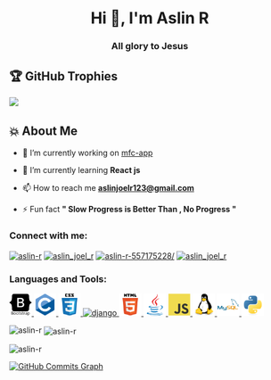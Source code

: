 <h1 align="center">Hi 👋, I'm Aslin R</h1>
<h3 align="center">All glory to Jesus</h3>

## 🏆 GitHub Trophies
![](https://github-profile-trophy.vercel.app/?username=aslin-r&theme=monokai&no-frame=false&no-bg=true&margin-w=4)

## 💥 About Me 
- 🔭 I’m currently working on [mfc-app](https://github.com/MazhaiTech/mfc-app)

- 🌱 I’m currently learning **React js**

- 📫 How to reach me **aslinjoelr123@gmail.com**

- ⚡ Fun fact **" Slow Progress is Better Than , No Progress "**

<h3 align="left">Connect with me:</h3>
<p align="left">
<a href="https://codepen.io/aslin-r" target="blank"><img align="center" src="https://raw.githubusercontent.com/rahuldkjain/github-profile-readme-generator/master/src/images/icons/Social/codepen.svg" alt="aslin-r" height="30" width="40" /></a>
<a href="https://twitter.com/aslin_joel_r" target="blank"><img align="center" src="https://raw.githubusercontent.com/rahuldkjain/github-profile-readme-generator/master/src/images/icons/Social/twitter.svg" alt="aslin_joel_r" height="30" width="40" /></a>
<a href="https://linkedin.com/in/aslin-r-557175228/" target="blank"><img align="center" src="https://raw.githubusercontent.com/rahuldkjain/github-profile-readme-generator/master/src/images/icons/Social/linked-in-alt.svg" alt="aslin-r-557175228/" height="30" width="40" /></a>
<a href="https://instagram.com/aslin_joel_r" target="blank"><img align="center" src="https://raw.githubusercontent.com/rahuldkjain/github-profile-readme-generator/master/src/images/icons/Social/instagram.svg" alt="aslin_joel_r" height="30" width="40" /></a>
</p>

<h3 align="left">Languages and Tools:</h3>
<p align="left"> <a href="https://getbootstrap.com" target="_blank" rel="noreferrer"> <img src="https://raw.githubusercontent.com/devicons/devicon/master/icons/bootstrap/bootstrap-plain-wordmark.svg" alt="bootstrap" width="40" height="40"/> </a> <a href="https://www.cprogramming.com/" target="_blank" rel="noreferrer"> <img src="https://raw.githubusercontent.com/devicons/devicon/master/icons/c/c-original.svg" alt="c" width="40" height="40"/> </a> <a href="https://www.w3schools.com/css/" target="_blank" rel="noreferrer"> <img src="https://raw.githubusercontent.com/devicons/devicon/master/icons/css3/css3-original-wordmark.svg" alt="css3" width="40" height="40"/> </a> <a href="https://www.djangoproject.com/" target="_blank" rel="noreferrer"> <img src="https://cdn.worldvectorlogo.com/logos/django.svg" alt="django" width="40" height="40"/> </a> <a href="https://www.w3.org/html/" target="_blank" rel="noreferrer"> <img src="https://raw.githubusercontent.com/devicons/devicon/master/icons/html5/html5-original-wordmark.svg" alt="html5" width="40" height="40"/> </a> <a href="https://www.java.com" target="_blank" rel="noreferrer"> <img src="https://raw.githubusercontent.com/devicons/devicon/master/icons/java/java-original.svg" alt="java" width="40" height="40"/> </a> <a href="https://developer.mozilla.org/en-US/docs/Web/JavaScript" target="_blank" rel="noreferrer"> <img src="https://raw.githubusercontent.com/devicons/devicon/master/icons/javascript/javascript-original.svg" alt="javascript" width="40" height="40"/> </a> <a href="https://www.linux.org/" target="_blank" rel="noreferrer"> <img src="https://raw.githubusercontent.com/devicons/devicon/master/icons/linux/linux-original.svg" alt="linux" width="40" height="40"/> </a> <a href="https://www.mysql.com/" target="_blank" rel="noreferrer"> <img src="https://raw.githubusercontent.com/devicons/devicon/master/icons/mysql/mysql-original-wordmark.svg" alt="mysql" width="40" height="40"/> </a> <a href="https://www.python.org" target="_blank" rel="noreferrer"> <img src="https://raw.githubusercontent.com/devicons/devicon/master/icons/python/python-original.svg" alt="python" width="40" height="40"/> </a> </p>

<p><img align="left" src="https://github-readme-stats.vercel.app/api/top-langs?username=aslin-r&show_icons=true&locale=en&layout=compact" alt="aslin-r" /></p>

<p>&nbsp;<img align="center" src="https://github-readme-stats.vercel.app/api?username=aslin-r&show_icons=true&locale=en" alt="aslin-r" /></p>

<p><img align="center" src="https://github-readme-streak-stats.herokuapp.com/?user=aslin-r&" alt="aslin-r" /></p>

<a href="http://www.github.com/aslin-r"><img src="https://github-readme-activity-graph.cyclic.app/graph?username=aslin-r&bg_color=ffffff&color=a855f7&line=90EE90&point=006400&area_color=ffffff&area=true&hide_border=true&custom_title=GitHub%20Commits%20Graph" alt="GitHub Commits Graph" /></a>
